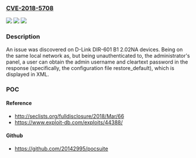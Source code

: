 ### [CVE-2018-5708](https://cve.mitre.org/cgi-bin/cvename.cgi?name=CVE-2018-5708)
![](https://img.shields.io/static/v1?label=Product&message=n%2Fa&color=blue)
![](https://img.shields.io/static/v1?label=Version&message=n%2Fa&color=blue)
![](https://img.shields.io/static/v1?label=Vulnerability&message=n%2Fa&color=brighgreen)

### Description

An issue was discovered on D-Link DIR-601 B1 2.02NA devices. Being on the same local network as, but being unauthenticated to, the administrator's panel, a user can obtain the admin username and cleartext password in the response (specifically, the configuration file restore_default), which is displayed in XML.

### POC

#### Reference
- http://seclists.org/fulldisclosure/2018/Mar/66
- https://www.exploit-db.com/exploits/44388/

#### Github
- https://github.com/20142995/pocsuite

